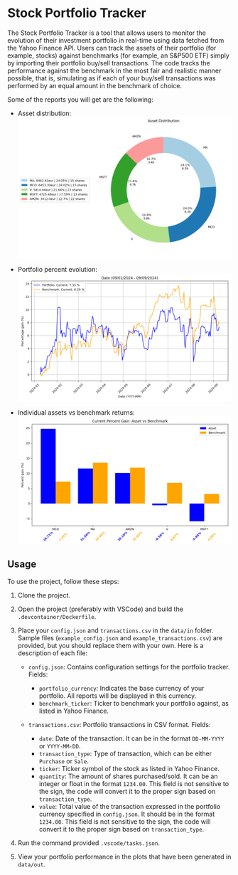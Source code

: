 # Stock Portfolio Tracker

The Stock Portfolio Tracker is a tool that allows users to monitor the evolution of their investment portfolio in real-time using data fetched from the Yahoo Finance API. Users can track the assets of their portfolio (for example, stocks) against benchmarks (for example, an S&P500 ETF) simply by importing their portfolio buy/sell transactions. The code tracks the performance against the benchmark in the most fair and realistic manner possible, that is, simulating as if each of your buy/sell transactions was performed by an equal amount in the benchmark of choice.

Some of the reports you will get are the following:

* Asset distribution:
![Alt text](images/asset_distribution.png)

* Portfolio percent evolution:
![Alt text](images/portfolio_percent_evolution.png)

* Individual assets vs benchmark returns:
![Alt text](images/individual_assets_vs_benchmark_returns.png)

## Usage

To use the project, follow these steps:

1. Clone the project.

2. Open the project (preferably with VSCode) and build the `.devcontainer/Dockerfile`.

3. Place your `config.json` and `transactions.csv` in the `data/in` folder. Sample files (`example_config.json` and `example_transactions.csv`) are provided, but you should replace them with your own. Here is a description of each file:
   - `config.json`: Contains configuration settings for the portfolio tracker. Fields:
     - `portfolio_currency`: Indicates the base currency of your portfolio. All reports will be displayed in this currency.
     - `benchmark_ticker`: Ticker to benchmark your portfolio against, as listed in Yahoo Finance.
   
   - `transactions.csv`: Portfolio transactions in CSV format. Fields:
     - `date`: Date of the transaction. It can be in the format `DD-MM-YYYY` or `YYYY-MM-DD`.
     - `transaction_type`: Type of transaction, which can be either `Purchase` or `Sale`.
     - `ticker`: Ticker symbol of the stock as listed in Yahoo Finance.
     - `quantity`: The amount of shares purchased/sold. It can be an integer or float in the format `1234.00`. This field is not sensitive to the sign, the code will convert it to the proper sign based on `transaction_type`.
     - `value`: Total value of the transaction expressed in the portfolio currency specified in `config.json`. It should be in the format `1234.00`. This field is not sensitive to the sign, the code will convert it to the proper sign based on `transaction_type`.

4. Run the command provided `.vscode/tasks.json`.

5. View your portfolio performance in the plots that have been generated in `data/out`.

